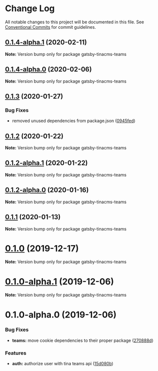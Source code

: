 # Change Log

All notable changes to this project will be documented in this file.
See [Conventional Commits](https://conventionalcommits.org) for commit guidelines.

## [0.1.4-alpha.1](https://github.com/tinacms/tinacms/compare/gatsby-tinacms-teams@0.1.4-alpha.0...gatsby-tinacms-teams@0.1.4-alpha.1) (2020-02-11)

**Note:** Version bump only for package gatsby-tinacms-teams





## [0.1.4-alpha.0](https://github.com/tinacms/tinacms/compare/gatsby-tinacms-teams@0.1.3...gatsby-tinacms-teams@0.1.4-alpha.0) (2020-02-06)

**Note:** Version bump only for package gatsby-tinacms-teams





## [0.1.3](https://github.com/tinacms/tinacms/compare/gatsby-tinacms-teams@0.1.2...gatsby-tinacms-teams@0.1.3) (2020-01-27)


### Bug Fixes

* removed unused dependencies from package.json ([0945fed](https://github.com/tinacms/tinacms/commit/0945fed))





## [0.1.2](https://github.com/tinacms/tinacms/compare/gatsby-tinacms-teams@0.1.2-alpha.1...gatsby-tinacms-teams@0.1.2) (2020-01-22)

**Note:** Version bump only for package gatsby-tinacms-teams





## [0.1.2-alpha.1](https://github.com/tinacms/tinacms/compare/gatsby-tinacms-teams@0.1.2-alpha.0...gatsby-tinacms-teams@0.1.2-alpha.1) (2020-01-22)

**Note:** Version bump only for package gatsby-tinacms-teams





## [0.1.2-alpha.0](https://github.com/tinacms/tinacms/compare/gatsby-tinacms-teams@0.1.1...gatsby-tinacms-teams@0.1.2-alpha.0) (2020-01-16)

**Note:** Version bump only for package gatsby-tinacms-teams





## [0.1.1](https://github.com/tinacms/tinacms/compare/gatsby-tinacms-teams@0.1.1-alpha.0...gatsby-tinacms-teams@0.1.1) (2020-01-13)

**Note:** Version bump only for package gatsby-tinacms-teams





# [0.1.0](https://github.com/tinacms/tinacms/compare/gatsby-tinacms-teams@0.1.0-alpha.1...gatsby-tinacms-teams@0.1.0) (2019-12-17)

**Note:** Version bump only for package gatsby-tinacms-teams





# [0.1.0-alpha.1](https://github.com/tinacms/tinacms/compare/gatsby-tinacms-teams@0.1.0-alpha.0...gatsby-tinacms-teams@0.1.0-alpha.1) (2019-12-06)

**Note:** Version bump only for package gatsby-tinacms-teams





# 0.1.0-alpha.0 (2019-12-06)


### Bug Fixes

* **teams:** move cookie dependencies to their proper package ([270888d](https://github.com/tinacms/tinacms/commit/270888d))


### Features

* **auth:** authorize user with tina teams api ([15d080b](https://github.com/tinacms/tinacms/commit/15d080b))
